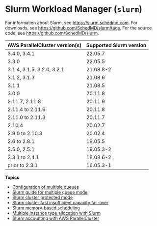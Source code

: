 # Slurm Workload Manager \(`slurm`\)<a name="slurm-workload-manager-v3"></a>

For information about Slurm, see [https://slurm\.schedmd\.com](https://slurm.schedmd.com)\. For downloads, see [https://github\.com/SchedMD/slurm/tags](https://github.com/SchedMD/slurm/tags)\. For the source code, see [https://github\.com/SchedMD/slurm](https://github.com/SchedMD/slurm)\.


| AWS ParallelCluster version\(s\) | Supported Slurm version | 
| --- | --- | 
|  3\.4\.0, 3\.4\.1  |  22\.05\.7  | 
|  3\.3\.0  |  22\.05\.5  | 
|  3\.1\.4, 3\.1\.5, 3\.2\.0, 3\.2\.1  |  21\.08\.8\-2  | 
|  3\.1\.2, 3\.1\.3  |  21\.08\.6  | 
|  3\.1\.1  |  21\.08\.5  | 
|  3\.0\.0  |  20\.11\.8  | 
|  2\.11\.7, 2\.11\.8  |  20\.11\.9  | 
|  2\.11\.4 to 2\.11\.6  |  20\.11\.8  | 
|  2\.11\.0 to 2\.11\.3  |  20\.11\.7  | 
|  2\.10\.4  |  20\.02\.7  | 
|  2\.9\.0 to 2\.10\.3  |  20\.02\.4  | 
|  2\.6 to 2\.8\.1  |  19\.05\.5  | 
|  2\.5\.0, 2\.5\.1  |  19\.05\.3\-2  | 
|  2\.3\.1 to 2\.4\.1  |  18\.08\.6\-2  | 
|  prior to 2\.3\.1  |  16\.05\.3\-1  | 

**Topics**
+ [Configuration of multiple queues](configuration-of-multiple-queues-v3.md)
+ [Slurm guide for multiple queue mode](multiple-queue-mode-slurm-user-guide-v3.md)
+ [Slurm cluster protected mode](slurm-protected-mode-v3.md)
+ [Slurm cluster fast insufficient capacity fail\-over](slurm-short-capacity-fail-mode-v3.md)
+ [Slurm memory\-based scheduling](slurm-mem-based-scheduling-v3.md)
+ [Multiple instance type allocation with Slurm](slurm-multiple-instance-allocation-v3.md)
+ [Slurm accounting with AWS ParallelCluster](slurm-accounting-v3.md)